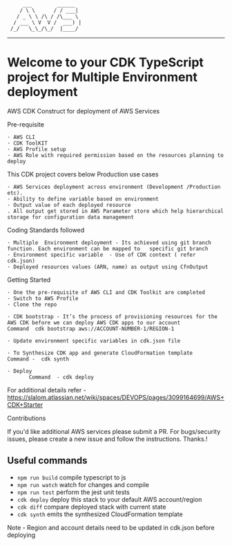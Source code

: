          ___        ______    
        / \ \      / / ___|   
       / _ \ \ /\ / /\___ \  
      / ___ \ V  V /  ___) | 
     /_/   \_\_/\_/  |____/   
 ------------------------------

# Welcome to your CDK TypeScript project for Multiple Environment deployment

AWS CDK Construct for deployment of AWS Services

Pre-requisite

	· AWS CLI
	· CDK ToolKIT
	· AWS Profile setup 
	· AWS Role with required permission based on the resources planning to deploy
 


This CDK project covers below Production use cases

    · AWS Services deployment across environment (Development /Production etc).
    · Ability to define variable based on environment
    · Output value of each deployed resource
    . All output get stored in AWS Parameter store which help hierarchical storage for configuration data management



Coding Standards followed

	· Multiple  Environment deployment - Its achieved using git branch function. Each environment can be mapped to   specific git branch
	· Environment specific variable  - Use of CDK context ( refer cdk.json)
	· Deployed resources values (ARN, name) as output using CfnOutput

Getting Started

	· One the pre-requisite of AWS CLI and CDK Toolkit are completed
	· Switch to AWS Profile 
	· Clone the repo 

	· CDK bootstrap - It’s the process of provisioning resources for the AWS CDK before we can deploy AWS CDK apps to our account
	Command  cdk bootstrap aws://ACCOUNT-NUMBER-1/REGION-1

	· Update environment specific variables in cdk.json file

	· To Synthesize CDK app and generate CloudFormation template
	Command -  cdk synth  
         
	· Deploy  
           Command  - cdk deploy 

For additional details refer - https://slalom.atlassian.net/wiki/spaces/DEVOPS/pages/3099164699/AWS+CDK+Starter 

Contributions

If you'd like  additional AWS services  please submit a PR. For bugs/security issues, please create a new issue and follow the instructions. Thanks.!



## Useful commands

* `npm run build`   compile typescript to js
* `npm run watch`   watch for changes and compile
* `npm run test`    perform the jest unit tests
* `cdk deploy`      deploy this stack to your default AWS account/region
* `cdk diff`        compare deployed stack with current state
* `cdk synth`       emits the synthesized CloudFormation template

Note - Region and account details need to be updated in cdk.json before deploying
         
